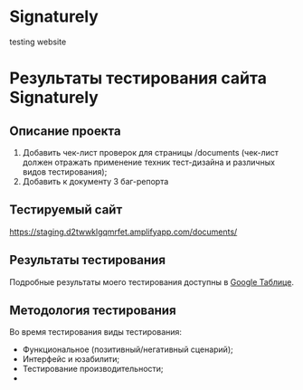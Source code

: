 # Signaturely

testing website

# Результаты тестирования сайта Signaturely

## Описание проекта

1. Добавить чек-лист проверок для страницы /documents (чек-лист должен отражать применение техник тест-дизайна и различных видов тестирования);
2. Добавить к документу 3 баг-репорта

## Тестируемый сайт

https://staging.d2twwklgqmrfet.amplifyapp.com/documents/

## Результаты тестирования

Подробные результаты моего тестирования доступны в [Google Таблице](https://docs.google.com/spreadsheets/d/1Z8iwBG_5ytbDrd-UyfoDLU7appEcC4tJiGiEgxXAylE/edit#gid=1832518211).

## Методология тестирования

Во время тестирования виды тестирования:

- Функциональное (позитивный/негативный сценарий);
- Интерфейс и юзабилити;
- Тестирование производительности;
-
